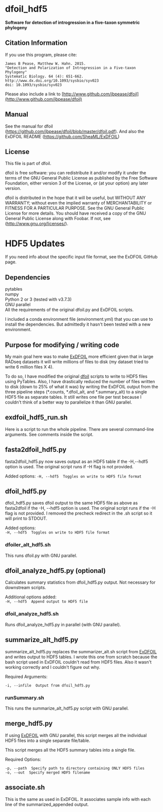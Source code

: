 # dfoil_hdf5

**Software for detection of introgression in a five-taxon symmetric phylogeny** 

## Citation Information

If you use this program, please cite:
```
James B Pease, Matthew W. Hahn. 2015.
"Detection and Polarization of Introgression in a Five-taxon Phylogeny" 
Systematic Biology. 64 (4): 651-662.
http://www.dx.doi.org/10.1093/sysbio/syv023
doi: 10.1093/sysbio/syv023
```

Please also include a link to [http://www.github.com/jbpease/dfoil](http://www.github.com/jbpease/dfoil)

## Manual

See the manual for dfoil (https://github.com/jbpease/dfoil/blob/master/dfoil.pdf).
And also the ExDFOIL README (https://github.com/SheaML/ExDFOIL)

## License

This file is part of dfoil.

dfoil is free software: you can redistribute it and/or modify it under the terms of the GNU General Public License as published by the Free Software Foundation, either version 3 of the License, or (at your option) any later version.

dfoil is distributed in the hope that it will be useful, but WITHOUT ANY WARRANTY; without even the implied warranty of MERCHANTABILITY or FITNESS FOR A PARTICULAR PURPOSE.  See the GNU General Public License for more details. You should have received a copy of the GNU General Public License along with Foobar.  If not, see (http://www.gnu.org/licenses/).

# HDF5 Updates

If you need info about the specific input file format, see the ExDFOIL GitHub page.

## Dependencies  

pytables  
numpy  
Python 2 or 3 (tested with v3.7.3)  
GNU parallel  
All the requirements of the original dfoil.py and ExDFOIL scripts.  

I included a conda environment file (environment.yml) that you can use to install the dependencies. But admittedly it hasn't been tested with a new environment.  

## Purpose for modifying / writing code  

My main goal here was to make [ExDFOIL](https://github.com/SheaML/ExDFOIL) more efficient given that in large RADseq datasets it will write millions of files to disk (my dataset tried to write 6 million files X 4).   

To do so, I have modified the original [dfoil](http://www.github.com/jbpease/dfoil) scripts to write to HDF5 files using PyTables.  Also, I have drastically reduced the number of files written to disk (down to 25% of what it was) by writing the ExDFOIL output from the three pipeline steps (\*.counts, \*.dfoil_alt, and \*.summary_alt) to a single HDF5 file as separate tables. It still writes one file per test because I couldn't think of a better way to parallelize it than GNU parallel.  

## exdfoil_hdf5_run.sh  

Here is a script to run the whole pipeline. There are several command-line arguments. See comments inside the script.  

## fasta2dfoil_hdf5.py  
fasta2dfoil_hdf5.py now saves output as an HDF5 table if the -H,--hdf5 option is used. The original script runs if -H flag is not provided.    

Added options:
```-H, --hdf5  Toggles on write to HDF5 file format```  

## dfoil_hdf5.py  
dfoil_hdf5.py saves dfoil output to the same HDF5 file as above as fasta2dfoil if the -H, --hdf5 option is used. The original script runs if the -H flag is not provided. I removed the precheck redirect in the .sh script so it will print to STDOUT.  

Added options:  
```-H, --hdf5  Toggles on write to HDF5 file format```  

### dfoiler_alt_hdf5.sh  

This runs dfoil.py with GNU parallel.  

## dfoil_analyze_hdf5.py (optional)  

Calculates summary statistics from dfoil_hdf5.py output. Not necessary for downstream scripts.  

Additional options added:  
```-H, --hdf5  Append output to HDF5 file```

### dfoil_analyze_hdf5.sh  

Runs dfoil_analyze_hdf5.py in parallel (with GNU parallel).  

## summarize_alt_hdf5.py  
summarize_alt_hdf5.py replaces the summarizer_alt.sh script from [ExDFOIL](https://github.com/SheaML/ExDFOIL) and writes output to HDF5 tables.  I wrote this one from scratch because the bash script used in ExDFOIL couldn't read from HDF5 files. Also it wasn't working correctly and I couldn't figure out why.  

Required Arguments:  

```-i, --infile  Output from dfoil_hdf5.py```

### runSummary.sh  

This runs the summarize_alt_hdf5.py script with GNU parallel.  

## merge_hdf5.py  
If using [ExDFOIL](https://github.com/SheaML/ExDFOIL) with GNU parallel, this script merges all the individual HDF5 files into a single separate file/table.  

This script merges all the HDF5 summary tables into a single file.  

Required Options:  
```
-p, --path  Specify path to directory containing ONLY HDF5 files  
-o, --out  Specify merged HDF5 filename  
```

## associate.sh  

This is the same as used in ExDFOIL. It associates sample info with each line of the summarized_appended output.  






